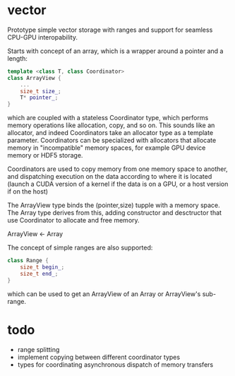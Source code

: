 vector
======

Prototype simple vector storage with ranges and support for seamless CPU-GPU interopability.

Starts with concept of an array, which is a wrapper around a pointer and a length:

``` cpp
template <class T, class Coordinator>
class ArrayView {
    ...
    size_t size_;
    T* pointer_;
}
```
which are coupled with a stateless Coordinator type, which performs memory operations like allocation, copy, and so on. This sounds like an allocator, and indeed Coordinators take an allocator type as a template parameter. Coordinators can be specialized with allocators that allocate memory in "incompatible" memory spaces, for example GPU device memory or HDF5 storage.

Coordinators are used to copy memory from one memory space to another, and dispatching execution on the data according to where it is located (launch a CUDA version of a kernel if the data is on a GPU, or a host version if on the host)

The ArrayView type binds the (pointer,size) tupple with a memory space. The Array type derives from this, adding constructor and desctructor that use Coordinator to allocate and free memory.

ArrayView <- Array

The concept of simple ranges are also supported:
```cpp
class Range {
    size_t begin_;
    size_t end_;
}
```
which can be used to get an ArrayView of an Array or ArrayView's sub-range.

todo
====

- range splitting
- implement copying between different coordinator types
- types for coordinating asynchronous dispatch of memory transfers

